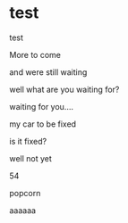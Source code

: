 # test
test


More to come

and were still waiting

well what are you waiting for?

waiting for you....

my car to be fixed

is it fixed?

well not yet


54

popcorn


aaaaaa
